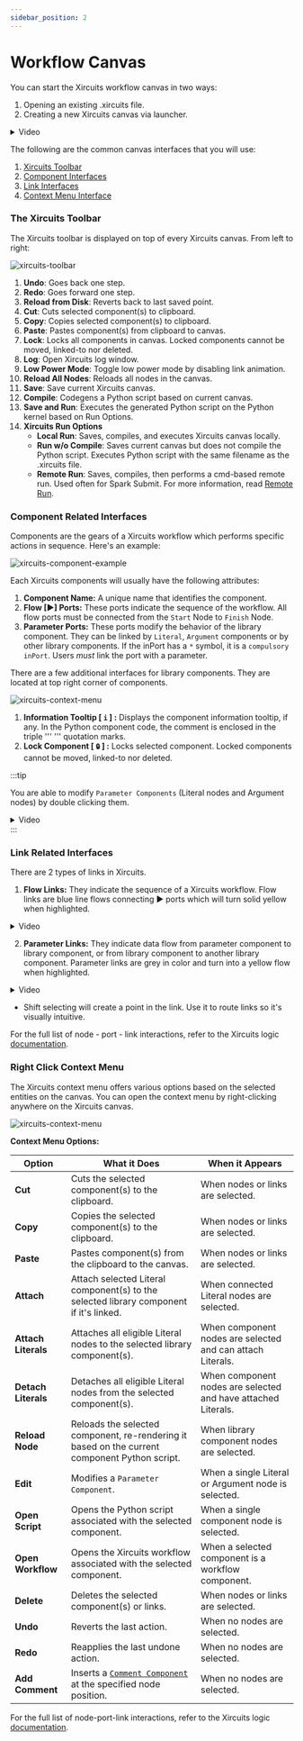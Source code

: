 ```yaml
---
sidebar_position: 2
---
```


# Workflow Canvas

You can start the Xircuits workflow canvas in two ways:
1. Opening an existing .xircuits file.
2. Creating a new Xircuits canvas via launcher.

<details>
  <summary>Video</summary>
  <p align="center">
  <img src="/img/docs/open-xircuits.gif"></img></p>
</details>

The following are the common canvas interfaces that you will use:

  1. [Xircuits Toolbar](#the-xircuits-toolbar)
  2. [Component Interfaces](#component-related-interfaces)
  3. [Link Interfaces](#link-related-interfaces)
  4. [Context Menu Interface](#right-click-context-menu)

### The Xircuits Toolbar

The Xircuits toolbar is displayed on top of every Xircuits canvas. From left to right:

![xircuits-toolbar](/img/docs/xircuits-toolbar.png)

1. **Undo**: Goes back one step.
2. **Redo**: Goes forward one step.
3. **Reload from Disk**: Reverts back to last saved point.
4. **Cut**: Cuts selected component(s) to clipboard.
5. **Copy**: Copies selected component(s) to clipboard.
6. **Paste**: Pastes component(s) from clipboard to canvas.
7. **Lock**: Locks all components in canvas. Locked components cannot be moved, linked-to nor deleted.
8. **Log**: Open Xircuits log window.
9. **Low Power Mode**: Toggle low power mode by disabling link animation.
10. **Reload All Nodes**: Reloads all nodes in the canvas. 
11. **Save**: Save current Xircuits canvas.
12. **Compile**: Codegens a Python script based on current canvas. 
13. **Save and Run**: Executes the generated Python script on the Python kernel based on Run Options.
13. **Xircuits Run Options**
    - **Local Run**: Saves, compiles, and executes Xircuits canvas locally.
    - **Run w/o Compile**: Saves current canvas but does not compile the Python script. Executes Python script with the same filename as the .xircuits file.
    - **Remote Run**: Saves, compiles, then performs a cmd-based remote run. Used often for Spark Submit. For more information, read [Remote Run](remote-run).

### Component Related Interfaces

Components are the gears of a Xircuits workflow which performs specific actions in sequence. Here's an example:

![xircuits-component-example](/img/docs/xircuits-component.png)

Each Xircuits components will usually have the following attributes:
  1. **Component Name:** A unique name that identifies the component. 
  2. **Flow [▶] Ports:** These ports indicate the sequence of the workflow. All flow ports must be connected from the `Start` Node to `Finish` Node.
  3. **Parameter Ports:** These ports modify the behavior of the library component. They can be linked by `Literal`, `Argument` components or by other library components. If the inPort has a `*` symbol, it is a `compulsory inPort`. Users *must* link the port with a parameter. 

There are a few additional interfaces for library components. They are located at top right corner of components. 

![xircuits-context-menu](/img/docs/xircuits-tooltip.png)

1. **Information Tooltip [ `i` ] :** Displays the component information tooltip, if any. In the Python component code, the comment is enclosed in the triple ''' ''' quotation marks. 
2. **Lock Component [ `🔒` ] :** Locks selected component. Locked components cannot be moved, linked-to nor deleted.

:::tip

You are able to modify `Parameter Components` (Literal nodes and Argument nodes) by double clicking them.

<details>
  <summary>Video</summary>
  <p align="center">
  <img src="/img/docs/edit-literal.gif"></img></p>
</details>
:::


### Link Related Interfaces

There are 2 types of links in Xircuits. 

  1. **Flow Links:** They indicate the sequence of a Xircuits workflow. Flow links are blue line flows connecting ▶ ports which will turn solid yellow when highlighted. 
  <details>
  <summary>Video</summary>
  <p align="center">
  <img src="/img/docs/sequence-link.gif"></img></p>
  </details>

  2. **Parameter Links:** They indicate data flow from parameter component to library component, or from library component to another library component. Parameter links are grey in color and turn into a yellow flow when highlighted. 
  <details>
  <summary>Video</summary>
  <p align="center">
  <img src="/img/docs/parameter-link.gif"></img></p>
  </details>

- Shift selecting will create a point in the link. Use it to route links so it's visually intuitive.

For the full list of node - port - link interactions, refer to the Xircuits logic [documentation](/docs/main/xircuits-interface/node-port-link-logic).

### Right Click Context Menu

The Xircuits context menu offers various options based on the selected entities on the canvas. You can open the context menu by right-clicking anywhere on the Xircuits canvas.

![xircuits-context-menu](/img/docs/xircuits-context-menu.png)

**Context Menu Options:**

| **Option**         | **What it Does**                                                                                     | **When it Appears**                                                       |
|--------------------|------------------------------------------------------------------------------------------------------|----------------------------------------------------------------------------|
| **Cut**            | Cuts the selected component(s) to the clipboard.                                                     | When nodes or links are selected.                                          |
| **Copy**           | Copies the selected component(s) to the clipboard.                                                   | When nodes or links are selected.                                          |
| **Paste**          | Pastes component(s) from the clipboard to the canvas.                                                | When nodes or links are selected.                                          |
| **Attach**         | Attach selected Literal component(s) to the selected library component if it's linked.                                      | When connected Literal nodes are selected.                                 |
| **Attach Literals**| Attaches all eligible Literal nodes to the selected library component(s).                                    | When component nodes are selected and can attach Literals.                 |
| **Detach Literals**| Detaches all eligible Literal nodes from the selected component(s).                                  | When component nodes are selected and have attached Literals.              |
| **Reload Node**    | Reloads the selected component, re-rendering it based on the current component Python script.        | When library component nodes are selected.                                         |
| **Edit**           | Modifies a `Parameter Component`.                                                                      | When a single Literal or Argument node is selected.                        |
| **Open Script**    | Opens the Python script associated with the selected component.                                      | When a single component node is selected.                                  |
| **Open Workflow**  | Opens the Xircuits workflow associated with the selected component.                                  | When a selected component is a workflow component.        |
| **Delete**         | Deletes the selected component(s) or links.                                                          | When nodes or links are selected.                                          |
| **Undo**           | Reverts the last action.                                                                             | When no nodes are selected.                                                |
| **Redo**           | Reapplies the last undone action.                                                                    | When no nodes are selected.                                                |
| **Add Comment**    | Inserts a [`Comment Component`](./components/comment-component.md) at the specified node position.   | When no nodes are selected.                                                |

For the full list of node-port-link interactions, refer to the Xircuits logic [documentation](/docs/main/xircuits-interface/node-port-link-logic).
